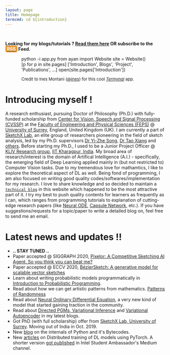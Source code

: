 ```yaml
---
layout: page
title: Homepage
termcmd: cd ${introduction}
---
```


<br />

<p class="banner">
    <strong>
    Looking for my blogs/tutorials ? <a href="{{ site.url }}{{ site.baseurl }}/blogs.html">Read them here</a> OR subscribe to the <a href="{{ site.url }}{{ site.baseurl }}/feed.xml"><span style="color: #FFFFFF; background-color: #EA9B39; border-radius: 5px 5px 5px 5px; padding: 2px 5px 2px 5px;">RSS</span></a> Feed.</strong>
</p>

<div style="margin-left: auto; margin-right: auto; width: 80%;">
    <!-- Termynal, a HTML/CSS/JS based terminal (Thanks to @ines, github/ines) -->
    <div id="termynal" 
            data-termynal data-ty-startDelay="500" data-ty-typeDelay="80" data-ty-lineDelay="300">
        <span data-ty="input" data-ty-prompt="(ai) ayan at ~/homepage $ ">python -i app.py</span>
        <span data-ty="input" data-ty-prompt=">> ">from ayan import Website</span>
        <span data-ty="input" data-ty-prompt=">> ">site = Website()</span>
        <span data-ty="input" data-ty-prompt=">> ">[p for p in site.pages]</span>
        <span data-ty>['Introduction', Blogs', 'Project', 'Publications', ...]</span>
        <span data-ty="input" data-ty-prompt=">> ">open(site.pages['Introduction'])</span>
        <span data-ty="progress"></span>
    </div>
    <div style="width: 100%;">
        <p style="font-size: 13px; text-align: left;">Credit to Ines Montani (<a href="https://github.com/ines/">@ines</a>) for this cool <a href="https://github.com/ines/termynal"><i>Termynal</i></a> app.</p>
    </div>
</div>

<script type="text/javascript" src="{{ "/" | relative_url }}public/termynal/termynal.js" data-termynal-container="#termynal"></script>

# Introducing myself !

A research enthusiast, pursuing Doctor of Philosophy (Ph.D.) with fully-funded scholarship from [Center for Vision, Speech and Signal Processing (CVSSP)](https://www.surrey.ac.uk/centre-vision-speech-signal-processing) at the [Faculty of Engineering and Physical Sciences (FEPS)](https://www.surrey.ac.uk/faculty-engineering-physical-sciences) @ [University of Surrey](https://www.surrey.ac.uk/), England, United Kingdom (UK). I am currently a part of [SketchX Lab](http://sketchx.eecs.qmul.ac.uk/), an elite group of researchers pioneering in the field of sketch analysis, led by my Ph.D. supervisors [Dr Yi-Zhe Song](https://www.surrey.ac.uk/people/yi-zhe-song), [Dr Tao Xiang](https://www.surrey.ac.uk/people/tao-xiang) and [others](http://sketchx.eecs.qmul.ac.uk/people/). Before starting my Ph.D., I used to be a Junior Project Officer @ [KLIV Research group](http://iitkliv.github.io/), [IIT Kharagpur, India](http://iitkgp.ac.in). My broad area of research/interest is the domain of Artifical Intelligence (A.I.) - specifically, the emerging field of Deep Learning applied mainly in (but not restricted to) Computer Vision tasks. Due to my tremendous love for mathamtics, I like to explore the theoretical aspect of DL as well. Being fond of programming, I am also focused on writing good quality codes/softwares/implementation for my research. I love to share knowledge and so decided to maintain a <a href="{{ site.url }}{{ site.baseurl }}/blogs.html">`technical blog`</a> in this website which happened to be the most attractive part of it. I try my best to push quality contents for learners as frequently as I can, which ranges from programming tutorials to explanation of cutting-edge research papers (like <a href="{{ site.url }}{{ site.baseurl }}/blog-tut/2020/03/20/neural-ode.html">Neural ODE</a>, <a href="{{ site.url }}{{ site.baseurl }}/blog-tut/2017/11/20/an-intuitive-understanding-of-capsules.html">Capsule Network</a>, etc.). If you have suggestions/requests for a topic/paper to write a detailed blog on, feel free to send me an email.

# Latest news and updates !!

- **.. STAY TUNED ..**
- Paper accepted @ SIGGRAPH 2020, <a href="{{ site.url }}{{ site.baseurl }}pubs/2020/07/30/pub-8.html">Pixelor: A Competitive Sketching AI Agent. So you think you can beat me?</a>
- Paper accepted @ ECCV 2020, <a href="{{ site.url }}{{ site.baseurl }}/pubs/2020/07/03/pub-7.html">BézierSketch: A generative model for scalable vector sketches</a>
- Learn about writing probabilistic models programmatically in <a href="{{ site.url }}{{ site.baseurl }}/blog-tut/2020/05/05/probabilistic-programming.html">Introduction to Probabilistic Programming</a>.
- Read about how we can get artistic patterns from mathematics. <a href="{{ site.url }}{{ site.baseurl }}/blog-tut/2020/04/15/patterns-of-randomness.html">Patterns of Randomness</a>
- Read about <a href="{{ site.url }}{{ site.baseurl }}/blog-tut/2020/03/20/neural-ode.html">Neural Ordinary Differential Equation</a>, a very new kind of model that started gaining traction in the community.
- Read about <a href="{{ site.url }}{{ site.baseurl }}/blog-tut/2019/11/20/inference-in-pgm.html">Directed PGMs, Variational Inference</a> and <a href="{{ site.url }}{{ site.baseurl }}/blog-tut/2020/01/01/variational-autoencoder.html">Variational Autoencoder</a> in my latest blogs.
- Got PhD (with full scholarship) offer from [SketchX Lab, University of Surrey](http://sketchx.eecs.qmul.ac.uk/). Moving out of India in Oct. 2019.
- New <a href="{{ site.url }}{{ site.baseurl }}/blog-tut/2019/01/01/python-compilation-process-overview.html">blog</a> on the internals of Python and it's Bytecodes.
- New <a href="{{ site.url }}{{ site.baseurl }}/blog-tut/2018/12/28/scalable-deep-learning-2.html">articles</a> on Distributed training of DL models using PyTorch. A shorter version <a href="https://medium.com/intel-student-ambassadors/distributed-training-of-deep-learning-models-with-pytorch-1123fa538848">got published</a> in Intel Student Ambassador's Medium channel.
